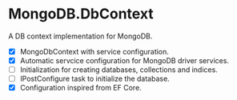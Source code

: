 # MongoDB.DbContext

A DB context implementation for MongoDB.

- [x] MongoDbContext with service configuration.
- [x] Automatic servcice configuration for MongoDB driver services.
- [ ] Initialization for creating databases, collections and indices.
- [ ] IPostConfigure task to initialize the database.
- [x] Configuration inspired from EF Core.